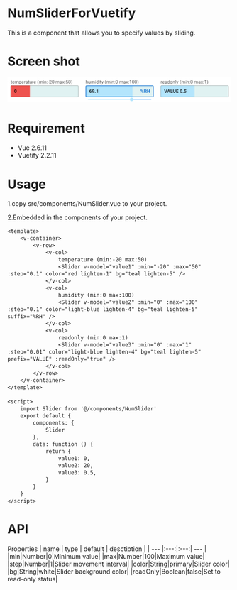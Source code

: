 # NumSliderForVuetify
This is a component that allows you to specify values by sliding.

# Screen shot
![画面](https://github.com/Tomson-Sakata/NumSliderForVuetify/blob/images/screenshot_1.jpg)

# Requirement
* Vue 2.6.11
* Vuetify 2.2.11

# Usage
1.copy src/components/NumSlider.vue to your project.

2.Embedded in the components of your project.
    
    <template>
        <v-container>
            <v-row>
                <v-col>
                    temperature (min:-20 max:50)
                    <Slider v-model="value1" :min="-20" :max="50" :step="0.1" color="red lighten-1" bg="teal lighten-5" />
                </v-col>
                <v-col>
                    humidity (min:0 max:100)
                    <Slider v-model="value2" :min="0" :max="100" :step="0.1" color="light-blue lighten-4" bg="teal lighten-5" suffix="%RH" />
                </v-col>
                <v-col>
                    readonly (min:0 max:1)
                    <Slider v-model="value3" :min="0" :max="1" :step="0.01" color="light-blue lighten-4" bg="teal lighten-5" prefix="VALUE" :readOnly="true" />
                </v-col>
            </v-row>
        </v-container>
    </template>

    <script>
        import Slider from '@/components/NumSlider'
        export default {
            components: {
                Slider
            },
            data: function () {
                return {
                    value1: 0,
                    value2: 20,
                    value3: 0.5,
                }
            }
        }
    </script>

# API

Properties
| name | type | default | desctiption |
| --- |:---:|:---:| --- |
|min|Number|0|Minimum value|
|max|Number|100|Maximum value|
|step|Number|1|Slider movement interval|
|color|String|primary|Slider color|
|bg|String|white|Slider background color|
|readOnly|Boolean|false|Set to read-only status|

